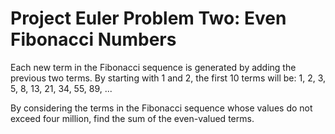Project Euler Problem Two: Even Fibonacci Numbers
=========

Each new term in the Fibonacci sequence is generated by adding the previous two
terms. By starting with 1 and 2, the first 10 terms will be: 1, 2, 3, 5, 8, 13,
21, 34, 55, 89, ...

By considering the terms in the Fibonacci sequence whose values do not exceed
four million, find the sum of the even-valued terms.
